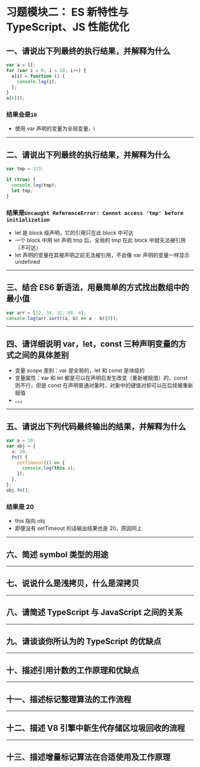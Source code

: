 # 习题模块二： ES 新特性与 TypeScript、JS 性能优化

## 一、请说出下列最终的执行结果，并解释为什么

```js
var a = [];
for (var i = 0; i < 10; i++) {
  a[i] = function () {
    console.log(i);
  };
}
a[6]();
```

### 结果会是`10`

- 使用 var 声明的变量为全局变量，i

---

## 二、请说出下列最终的执行结果，并解释为什么

```js
var tmp = 123;

if (true) {
  console.log(tmp);
  let tmp;
}
```

### 结果是`Uncaught ReferenceError: Cannot access 'tmp' before initialization`

- let 是 block 级声明，它的引用只在此 block 中可达
- 一个 block 中用 let 声明 tmp 后，全局的 tmp 在此 block 中就无法被引用（不可达）
- let 声明的变量在其被声明之前无法被引用，不会像 var 声明的变量一样显示 undefined

---

## 三、结合 ES6 新语法，用最简单的方式找出数组中的最小值

```js
var arr = [12, 34, 32, 89, 4];
console.log(arr.sort((a, b) => a - b)[0]);
```

---

## 四、请详细说明 var，let，const 三种声明变量的方式之间的具体差别

- 变量 scope 差别：var 是全局的，let 和 const 是块级的
- 变量属性：var 和 let 都是可以在声明后发生改变（重新被赋值）的，const 则不行，但是 const 在声明普通对象时，对象中的键值对却可以在后续被重新赋值
- 。。。

---

## 五、请说出下列代码最终输出的结果，并解释为什么

```js
var a = 10;
var obj = {
  a: 20,
  fn() {
    setTimeout(() => {
      console.log(this.a);
    });
  },
};
obj.fn();
```

### 结果是 20

- this 指向 obj
- 即便没有 setTimeout 的话输出结果也是 20，原因同上

---

## 六、简述 symbol 类型的用途

---

## 七、说说什么是浅拷贝，什么是深拷贝

---

## 八、请简述 TypeScript 与 JavaScript 之间的关系

---

## 九、请谈谈你所认为的 TypeScript 的优缺点

---

## 十、描述引用计数的工作原理和优缺点

---

## 十一、描述标记整理算法的工作流程

---

## 十二、描述 V8 引擎中新生代存储区垃圾回收的流程

---

## 十三、描述增量标记算法在合适使用及工作原理
